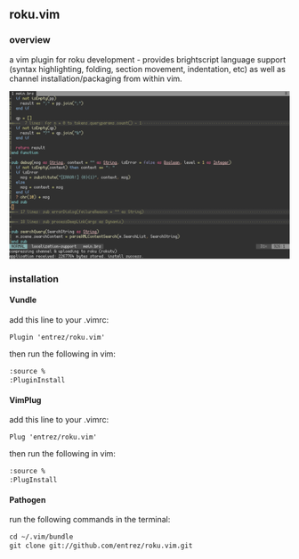 ## roku.vim

### overview

a vim plugin for roku development - provides brightscript language support (syntax highlighting, folding, section movement, indentation, etc) as well as channel installation/packaging from within vim.

![](screenshot.png)

### installation

#### Vundle
add this line to your .vimrc:
```vim
Plugin 'entrez/roku.vim'
```
then run the following in vim:
```vim
:source %
:PluginInstall
```

#### VimPlug
add this line to your .vimrc:
```vim
Plug 'entrez/roku.vim'
```
then run the following in vim:
```vim
:source %
:PlugInstall
```

#### Pathogen
run the following commands in the terminal:
```shell
cd ~/.vim/bundle
git clone git://github.com/entrez/roku.vim.git
```
